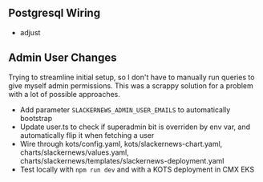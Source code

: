 Postgresql Wiring
-------------------

- adjust 

Admin User Changes
-------------------

Trying to streamline initial setup, so I don't have to manually run queries to give myself admin permissions. This was a scrappy solution for a problem with a lot of possible approaches.

- Add parameter `SLACKERNEWS_ADMIN_USER_EMAILS` to automatically bootstrap
- Update user.ts to check if superadmin bit is overriden by env var, and automatically flip it when fetching a user
- Wire through kots/config.yaml, kots/slackernews-chart.yaml, charts/slackernews/values.yaml, charts/slackernews/templates/slackernews-deployment.yaml
- Test locally with `npm run dev` and with a KOTS deployment in CMX EKS
